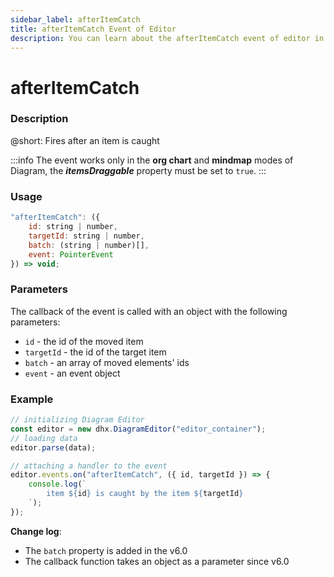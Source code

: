 ```yaml
---
sidebar_label: afterItemCatch
title: afterItemCatch Event of Editor
description: You can learn about the afterItemCatch event of editor in the documentation of the DHTMLX JavaScript Diagram library. Browse developer guides and API reference, try out code examples and live demos, and download a free 30-day evaluation version of DHTMLX Diagram.
---
```


# afterItemCatch

### Description

@short: Fires after an item is caught

:::info
The event works only in the **org chart** and **mindmap** modes of Diagram, the ***itemsDraggable*** property must be set to `true`.
:::

### Usage

~~~jsx
"afterItemCatch": ({
    id: string | number, 
    targetId: string | number,
    batch: (string | number)[],
    event: PointerEvent
}) => void;
~~~

### Parameters

The callback of the event is called with an object with the following parameters:

  - `id` - the id of the moved item
  - `targetId` - the id of the target item
  - `batch` - an array of moved elements' ids 
  - `event` - an event object

### Example

~~~jsx {6-11}
// initializing Diagram Editor
const editor = new dhx.DiagramEditor("editor_container");
// loading data
editor.parse(data);

// attaching a handler to the event
editor.events.on("afterItemCatch", ({ id, targetId }) => {
    console.log(`
        item ${id} is caught by the item ${targetId}
    `);
});
~~~

**Change log**:

- The `batch` property is added in the v6.0
- The callback function takes an object as a parameter since v6.0
